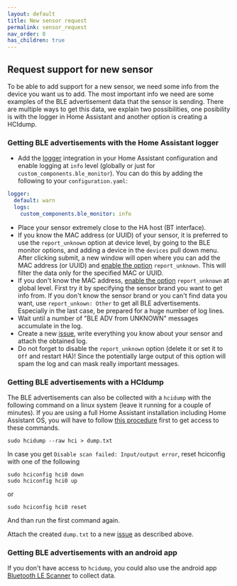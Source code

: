 ```yaml
---
layout: default
title: New sensor request
permalink: sensor_request
nav_order: 8
has_children: true
---
```


## Request support for new sensor

To be able to add support for a new sensor, we need some info from the device you want us to add. The most important info we need are some examples of the BLE advertisement data that the sensor is sending. There are multiple ways to get this data, we explain two possibilities, one posibility is with the logger in Home Assistant and another option is creating a HCIdump.

### Getting BLE advertisements with the Home Assistant logger

- Add the [logger](https://www.home-assistant.io/integrations/logger/) integration in your Home Assistant configuration and enable logging at `info` level (globally or just for `custom_components.ble_monitor`). You can do this by adding the following to your `configuration.yaml`:

```yaml
logger:
  default: warn
  logs:
    custom_components.ble_monitor: info
```

- Place your sensor extremely close to the HA host (BT interface).
- If you know the MAC address (or UUID) of your sensor, it is preferred to use the `report_unknown` option at device level, by going to the BLE monitor options, and adding a device in the `devices` pull down menu. After clicking submit, a new window will open where you can add the MAC address (or UUID) and [enable the option](configuration_params#report_unknown_(device_level)) `report_unknown`. This will filter the data only for the specified MAC or UUID.
- If you don't know the MAC address, [enable the option](configuration_params#report_unknown) `report_unknown` at global level. First try it by specifying the sensor brand you want to get info from. If you don't know the sensor brand or you can't find data you want, use `report_unkown: Other` to get all BLE advertisements. Especially in the last case, be prepared for a huge number of log lines.
- Wait until a number of "BLE ADV from UNKNOWN" messages accumulate in the log.
- Create a new [issue](https://github.com/custom-components/ble_monitor/issues), write everything you know about your sensor and attach the obtained log.
- Do not forget to disable the `report_unknown` option (delete it or set it to `Off` and restart HA)! Since the potentially large output of this option will spam the log and can mask really important messages.

### Getting BLE advertisements with a HCIdump

The BLE advertisements can also be collected with a `hcidump` with the following command on a linux system (leave it running for a couple of minutes). If you are using a full Home Assistant installation including Home Assistant OS, you will have to follow [this procedure](https://developers.home-assistant.io/docs/operating-system/debugging/) first to get access to these commands.

```shell
sudo hcidump --raw hci > dump.txt
```

In case you get `Disable scan failed: Input/output error`, reset hciconfig with one of the following

```shell
sudo hciconfig hci0 down
sudo hciconfig hci0 up
```

or

```shell
sudo hciconfig hci0 reset
```

And than run the first command again.

Attach the created `dump.txt` to a new [issue](https://github.com/custom-components/ble_monitor/issues) as described above.

### Getting BLE advertisements with an android app

If you don't have access to `hcidump`, you could also use the android app [Bluetooth LE Scanner](https://play.google.com/store/apps/details?id=uk.co.alt236.btlescan) to collect data.
